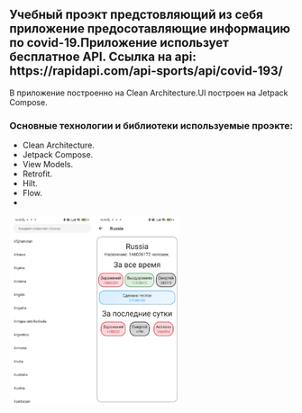 <p><h2>Учебный проэкт предстовляющий из себя приложение предосотавляющие информацию по covid-19.Приложение использует бесплатное API. Ссылка на api:  https://rapidapi.com/api-sports/api/covid-193/</h2></p>
В приложение построенно на Clean Architecture.UI построен на Jetpack Compose.
<p><h3>Основные технологии и библиотеки используемые проэкте:</h3></p>

- Clean Architecture.
- Jetpack Compose.
- View Models.
- Retrofit.
- Hilt.
- Flow.
- 
<img src="https://github.com/kiselyv77/CovidDataApp/blob/master/Screenshots/SearchList.jpg" width="30%" height="30%" align="left" />
<img src="https://github.com/kiselyv77/CovidDataApp/blob/master/Screenshots/DetailScreen.jpg" width="30%" height="30%" align="left" />

